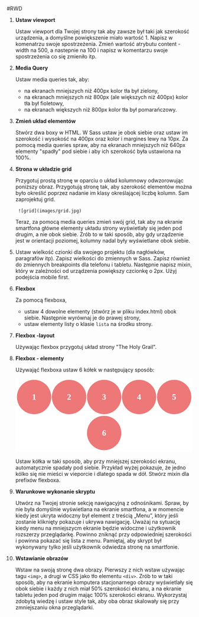 #RWD

1. **Ustaw viewport**

	Ustaw viewport dla Twojej strony tak aby zawsze był taki jak szerokość urządzenia, a domyślne powiększenie miało wartość 1. Napisz w komenatrzu swoje spostrzeżenia.
	Zmień wartość atrybutu content - width na 500, a nastepnie na 100 i napisz w komentarzu swoje spostrzeżenia
	co się zmieniło itp.

2. **Media Query**

	Ustaw media queries tak, aby:
	* na ekranach mniejszych niż 400px kolor tła był zielony,
	* na ekranach mniejszych niż 800px (ale większych niż 400px) kolor tła był fioletowy,
	* na ekranach większych niż 800px kolor tła był pomarańczowy.

3. **Zmień układ elementów**

	Stwórz dwa boxy w HTML. W Sass ustaw je obok siebie oraz ustaw im szerokość i wysokość na 400px oraz kolor i margines lewy na 10px.
	Za pomocą media queries spraw, aby na ekranach mniejszych niż 640px elementy "spadły" pod siebie i aby ich
	szerokość była ustawiona na 100%.

4. **Strona w układzie grid**

	Przygotuj prostą stronę w oparciu o układ kolumnowy odwzorowując poniższy obraz. Przygotują stronę tak, aby szerokość elementów można było określić poprzez nadanie im klasy określającej liczbę kolumn. Sam zaprojektuj grid.

		![grid](images/grid.jpg)

	Teraz, za pomocą media queries zmień swój grid, tak aby na ekranie smartfona główne elementy układu strony wyświetlały się jeden pod drugim, a nie obok siebie. Zrób to w taki sposób, aby gdy urządzenie jest w orientacji poziomej, kolumny nadal były wyświetlane obok siebie.

5. Ustaw wielkość czionki dla swojego projektu (dla nagłówków, paragrafów itp). Zapisz wielkości do
	zmiennych w Sass. Zapisz również do zmiennych breakpoints dla telefonu i tabletu. Następnie napisz mixin,
	który w zależności od urządzenia powiększy czcionkę o 2px. Użyj podejścia mobile first.

6. **Flexbox**

	Za pomocą flexboxa,
	* ustaw 4 dowolne elementy (stwórz je w pliku index.html) obok siebie. Następnie wyrównaj je do prawej strony,
	* ustaw elementy listy o klasie ```lista``` na środku strony.

7. **Flexbox -layout**

	Używając flexbox przygotuj układ strony "The Holy Grail".

8.  **Flexbox - elementy**

	Używająć flexboxa ustaw 6 kółek w następujący sposób:

	![Flexbox](images/flex1.jpg)

	Ustaw kółka w taki sposób, aby przy mniejszej szerokości ekranu, automatycznie spadały pod siebie.
	Przykład wyżej pokazuje, że jedno kólko się nie mieści w vieporcie i dlatego spada w dół.
	Stwórz mixin dla prefixów flexboxa.

6. **Warunkowe wykonanie skryptu**

	Utwórz na Twojej stronie sekcję nawigacyjną z odnośnikami. Spraw, by nie była domyślnie wyświetlana na ekranie smartfona, a w momencie kiedy jest ukryta widoczny był element z treścią „Menu”, który jeśli zostanie kliknięty pokazuje i ukrywa nawigację. Uważaj na sytuację kiedy menu na mniejszycm ekranie będzie widoczne i użytkownik rozszerzy przeglądarkę. Powinno zniknąć przy odpowiedniej szerokości i powinna pokazać się lista z menu.
	Pamiętaj, aby skrypt był wykonywany tylko jeśli użytkownik odwiedza stronę na smartfonie.

7. **Wstawianie obrazów**

	Wstaw na swoją stronę dwa obrazy. Pierwszy z nich wstaw używając tagu ```<img>```, a drugi w CSS jako tło elementu ```<div>```. Zrób to w taki sposób, aby na ekranie komputera stacjonarnego obrazy wyświetlały się obok siebie i każdy z nich miał 50% szerokości ekranu, a na ekranie tabletu jeden pod drugim mając 100% szerokości ekranu.
	Wykorzystaj zdobytą wiedzę i ustaw style tak, aby oba obraz skalowały się przy zmniejszaniu okna przeglądarki.
